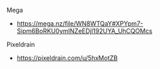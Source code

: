 
Mega
- https://mega.nz/file/WN8WTQaY#XPYpm7-Sipm6BoRKU0ymINZeEDjl192UYA_UhCQOMcs

Pixeldrain
- https://pixeldrain.com/u/5hxMotZB
